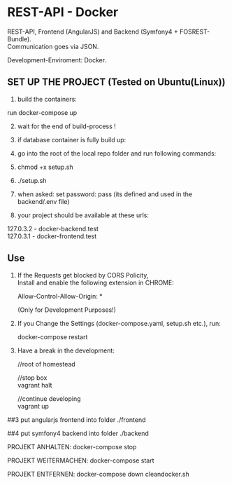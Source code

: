 # REST-API - Docker

REST-API, Frontend (AngularJS) and Backend (Symfony4 + FOSREST-Bundle).  
Communication goes via JSON.  

Development-Enviroment: Docker. 
  

## SET UP THE PROJECT (Tested on Ubuntu(Linux))

1. build the containers:  
  
  run docker-compose up  

2. wait for the end of build-process !
  
3. if database container is fully build up:  
  1. go into the root of the local repo folder and run following commands:
  2. chmod +x setup.sh
  3. ./setup.sh  
  4. when asked: set password: pass (its defined and used in the backend/.env file)
 
4. your project should be available at these urls:  
  
  127.0.3.2  - docker-backend.test  
  127.0.3.1 - docker-frontend.test  



## Use 

1. If the Requests get blocked by CORS Policity,  
   Install and enable the following extension in CHROME:  

   Allow-Control-Allow-Origin: *  

   (Only for Development Purposes!)

2. If you Change the Settings (docker-compose.yaml, setup.sh etc.), run:  
   
   docker-compose restart

3. Have a break in the development:
  
    //root of homestead 
    
    //stop box  
    vagrant halt
    
    //continue developing  
    vagrant up  



##3 put angularjs frontend into folder ./frontend

##4 put symfony4 backend into folder ./backend

PROJEKT ANHALTEN:
docker-compose stop

PROJEKT WEITERMACHEN:
docker-compose start


PROJEKT ENTFERNEN:
docker-compose down
cleandocker.sh